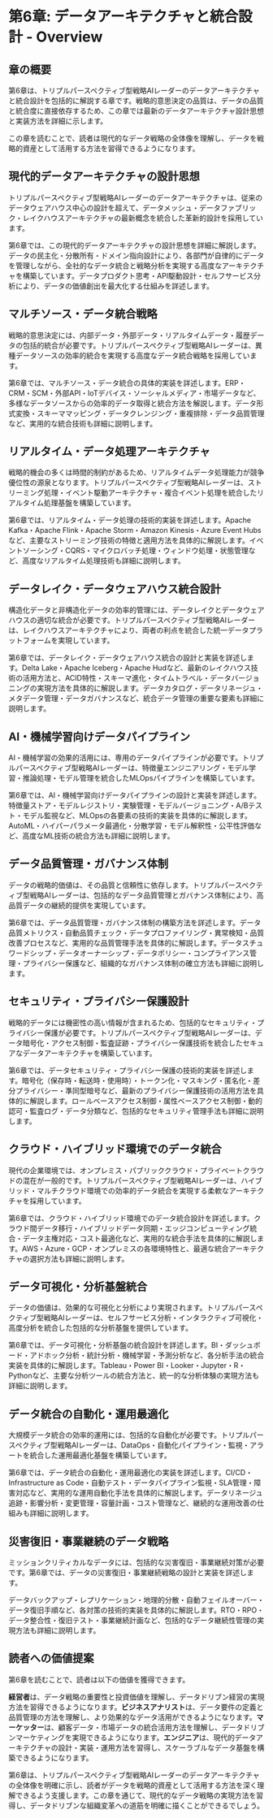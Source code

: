 # 第6章: データアーキテクチャと統合設計 - Overview

## 章の概要

第6章は、トリプルパースペクティブ型戦略AIレーダーのデータアーキテクチャと統合設計を包括的に解説する章です。戦略的意思決定の品質は、データの品質と統合度に直接依存するため、この章では最新のデータアーキテクチャ設計思想と実装方法を詳細に示します。

この章を読むことで、読者は現代的なデータ戦略の全体像を理解し、データを戦略的資産として活用する方法を習得できるようになります。

## 現代的データアーキテクチャの設計思想

トリプルパースペクティブ型戦略AIレーダーのデータアーキテクチャは、従来のデータウェアハウス中心の設計を超えて、データメッシュ・データファブリック・レイクハウスアーキテクチャの最新概念を統合した革新的設計を採用しています。

第6章では、この現代的データアーキテクチャの設計思想を詳細に解説します。データの民主化・分散所有・ドメイン指向設計により、各部門が自律的にデータを管理しながら、全社的なデータ統合と戦略分析を実現する高度なアーキテクチャを構築しています。データプロダクト思考・API駆動設計・セルフサービス分析により、データの価値創出を最大化する仕組みを詳述します。

## マルチソース・データ統合戦略

戦略的意思決定には、内部データ・外部データ・リアルタイムデータ・履歴データの包括的統合が必要です。トリプルパースペクティブ型戦略AIレーダーは、異種データソースの効率的統合を実現する高度なデータ統合戦略を採用しています。

第6章では、マルチソース・データ統合の具体的実装を詳述します。ERP・CRM・SCM・外部API・IoTデバイス・ソーシャルメディア・市場データなど、多様なデータソースからの効率的データ取得と統合方法を解説します。データ形式変換・スキーママッピング・データクレンジング・重複排除・データ品質管理など、実用的な統合技術も詳細に説明します。

## リアルタイム・データ処理アーキテクチャ

戦略的機会の多くは時間的制約があるため、リアルタイムデータ処理能力が競争優位性の源泉となります。トリプルパースペクティブ型戦略AIレーダーは、ストリーミング処理・イベント駆動アーキテクチャ・複合イベント処理を統合したリアルタイム処理基盤を構築しています。

第6章では、リアルタイム・データ処理の技術的実装を詳述します。Apache Kafka・Apache Flink・Apache Storm・Amazon Kinesis・Azure Event Hubsなど、主要なストリーミング技術の特徴と適用方法を具体的に解説します。イベントソーシング・CQRS・マイクロバッチ処理・ウィンドウ処理・状態管理など、高度なリアルタイム処理技術も詳細に説明します。

## データレイク・データウェアハウス統合設計

構造化データと非構造化データの効率的管理には、データレイクとデータウェアハウスの適切な統合が必要です。トリプルパースペクティブ型戦略AIレーダーは、レイクハウスアーキテクチャにより、両者の利点を統合した統一データプラットフォームを実現しています。

第6章では、データレイク・データウェアハウス統合の設計と実装を詳述します。Delta Lake・Apache Iceberg・Apache Hudなど、最新のレイクハウス技術の活用方法と、ACID特性・スキーマ進化・タイムトラベル・データバージョニングの実現方法を具体的に解説します。データカタログ・データリネージュ・メタデータ管理・データガバナンスなど、統合データ管理の重要な要素も詳細に説明します。

## AI・機械学習向けデータパイプライン

AI・機械学習の効果的活用には、専用のデータパイプラインが必要です。トリプルパースペクティブ型戦略AIレーダーは、特徴量エンジニアリング・モデル学習・推論処理・モデル管理を統合したMLOpsパイプラインを構築しています。

第6章では、AI・機械学習向けデータパイプラインの設計と実装を詳述します。特徴量ストア・モデルレジストリ・実験管理・モデルバージョニング・A/Bテスト・モデル監視など、MLOpsの各要素の技術的実装を具体的に解説します。AutoML・ハイパーパラメータ最適化・分散学習・モデル解釈性・公平性評価など、高度なML技術の統合方法も詳細に説明します。

## データ品質管理・ガバナンス体制

データの戦略的価値は、その品質と信頼性に依存します。トリプルパースペクティブ型戦略AIレーダーは、包括的なデータ品質管理とガバナンス体制により、高品質データの継続的提供を実現しています。

第6章では、データ品質管理・ガバナンス体制の構築方法を詳述します。データ品質メトリクス・自動品質チェック・データプロファイリング・異常検知・品質改善プロセスなど、実用的な品質管理手法を具体的に解説します。データスチュワードシップ・データオーナーシップ・データポリシー・コンプライアンス管理・プライバシー保護など、組織的なガバナンス体制の確立方法も詳細に説明します。

## セキュリティ・プライバシー保護設計

戦略的データには機密性の高い情報が含まれるため、包括的なセキュリティ・プライバシー保護が必要です。トリプルパースペクティブ型戦略AIレーダーは、データ暗号化・アクセス制御・監査証跡・プライバシー保護技術を統合したセキュアなデータアーキテクチャを構築しています。

第6章では、データセキュリティ・プライバシー保護の技術的実装を詳述します。暗号化（保存時・転送時・使用時）・トークン化・マスキング・匿名化・差分プライバシー・準同型暗号など、最新のプライバシー保護技術の活用方法を具体的に解説します。ロールベースアクセス制御・属性ベースアクセス制御・動的認可・監査ログ・データ分類など、包括的なセキュリティ管理手法も詳細に説明します。

## クラウド・ハイブリッド環境でのデータ統合

現代の企業環境では、オンプレミス・パブリッククラウド・プライベートクラウドの混在が一般的です。トリプルパースペクティブ型戦略AIレーダーは、ハイブリッド・マルチクラウド環境での効率的データ統合を実現する柔軟なアーキテクチャを採用しています。

第6章では、クラウド・ハイブリッド環境でのデータ統合設計を詳述します。クラウド間データ移行・ハイブリッドデータ同期・エッジコンピューティング統合・データ主権対応・コスト最適化など、実用的な統合手法を具体的に解説します。AWS・Azure・GCP・オンプレミスの各環境特性と、最適な統合アーキテクチャの選択方法も詳細に説明します。

## データ可視化・分析基盤統合

データの価値は、効果的な可視化と分析により実現されます。トリプルパースペクティブ型戦略AIレーダーは、セルフサービス分析・インタラクティブ可視化・高度分析を統合した包括的な分析基盤を提供しています。

第6章では、データ可視化・分析基盤の統合設計を詳述します。BI・ダッシュボード・アドホック分析・統計分析・機械学習・予測分析など、各分析手法の統合実装を具体的に解説します。Tableau・Power BI・Looker・Jupyter・R・Pythonなど、主要な分析ツールの統合方法と、統一的な分析体験の実現方法も詳細に説明します。

## データ統合の自動化・運用最適化

大規模データ統合の効率的運用には、包括的な自動化が必要です。トリプルパースペクティブ型戦略AIレーダーは、DataOps・自動化パイプライン・監視・アラートを統合した運用最適化基盤を構築しています。

第6章では、データ統合の自動化・運用最適化の実装を詳述します。CI/CD・Infrastructure as Code・自動テスト・データパイプライン監視・SLA管理・障害対応など、実用的な運用自動化手法を具体的に解説します。データリネージュ追跡・影響分析・変更管理・容量計画・コスト管理など、継続的な運用改善の仕組みも詳細に説明します。

## 災害復旧・事業継続のデータ戦略

ミッションクリティカルなデータには、包括的な災害復旧・事業継続対策が必要です。第6章では、データの災害復旧・事業継続戦略の設計と実装を詳述します。

データバックアップ・レプリケーション・地理的分散・自動フェイルオーバー・データ復旧手順など、各対策の技術的実装を具体的に解説します。RTO・RPO・データ整合性・復旧テスト・事業継続計画など、包括的なデータ継続性管理の実現方法も詳細に説明します。

## 読者への価値提案

第6章を読むことで、読者は以下の価値を獲得できます。

**経営者**は、データ戦略の重要性と投資価値を理解し、データドリブン経営の実現方法を習得できるようになります。**ビジネスアナリスト**は、データ要件の定義と品質管理の方法を理解し、より効果的なデータ活用ができるようになります。**マーケッター**は、顧客データ・市場データの統合活用方法を理解し、データドリブンマーケティングを実現できるようになります。**エンジニア**は、現代的データアーキテクチャの設計・実装・運用方法を習得し、スケーラブルなデータ基盤を構築できるようになります。

第6章は、トリプルパースペクティブ型戦略AIレーダーのデータアーキテクチャの全体像を明確に示し、読者がデータを戦略的資産として活用する方法を深く理解できるよう支援します。この章を通じて、現代的なデータ戦略の実現方法を習得し、データドリブンな組織変革への道筋を明確に描くことができるでしょう。

